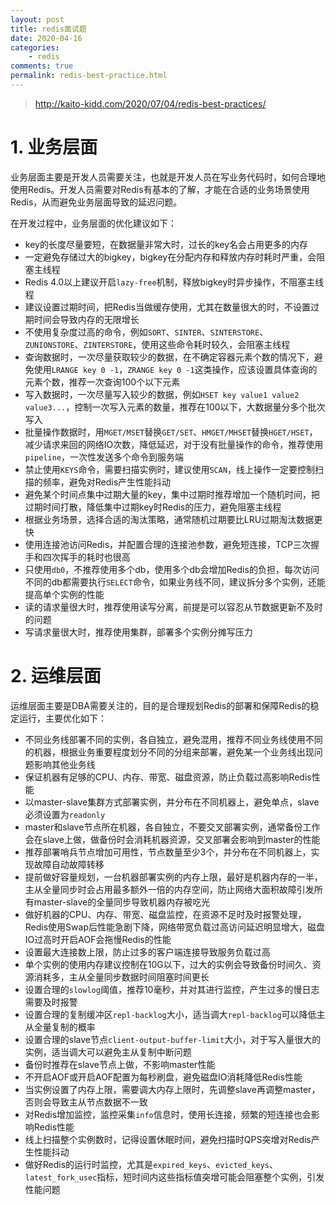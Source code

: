 ```yaml
---
layout: post
title: redis面试题
date: 2020-04-16
categories:
    - redis
comments: true
permalink: redis-best-practice.html
---
```


> http://kaito-kidd.com/2020/07/04/redis-best-practices/

# 1. 业务层面

业务层面主要是开发人员需要关注，也就是开发人员在写业务代码时，如何合理地使用Redis。开发人员需要对Redis有基本的了解，才能在合适的业务场景使用Redis，从而避免业务层面导致的延迟问题。

在开发过程中，业务层面的优化建议如下：

- key的长度尽量要短，在数据量非常大时，过长的key名会占用更多的内存
- 一定避免存储过大的bigkey，bigkey在分配内存和释放内存时耗时严重，会阻塞主线程
- Redis 4.0以上建议开启`lazy-free`机制，释放bigkey时异步操作，不阻塞主线程
- 建议设置过期时间，把Redis当做缓存使用，尤其在数量很大的时，不设置过期时间会导致内存的无限增长
- 不使用复杂度过高的命令，例如`SORT`、`SINTER`、`SINTERSTORE`、`ZUNIONSTORE`、`ZINTERSTORE`，使用这些命令耗时较久，会阻塞主线程
- 查询数据时，一次尽量获取较少的数据，在不确定容器元素个数的情况下，避免使用`LRANGE key 0 -1`，`ZRANGE key 0 -1`这类操作，应该设置具体查询的元素个数，推荐一次查询100个以下元素
- 写入数据时，一次尽量写入较少的数据，例如`HSET key value1 value2 value3...`，控制一次写入元素的数量，推荐在100以下，大数据量分多个批次写入
- 批量操作数据时，用`MGET/MSET`替换`GET/SET`、`HMGET/MHSET`替换`HGET/HSET`，减少请求来回的网络IO次数，降低延迟，对于没有批量操作的命令，推荐使用`pipeline`，一次性发送多个命令到服务端
- 禁止使用`KEYS`命令，需要扫描实例时，建议使用`SCAN`，线上操作一定要控制扫描的频率，避免对Redis产生性能抖动
- 避免某个时间点集中过期大量的key，集中过期时推荐增加一个随机时间，把过期时间打散，降低集中过期key时Redis的压力，避免阻塞主线程
- 根据业务场景，选择合适的淘汰策略，通常随机过期要比LRU过期淘汰数据更快
- 使用连接池访问Redis，并配置合理的连接池参数，避免短连接，TCP三次握手和四次挥手的耗时也很高
- 只使用`db0`，不推荐使用多个db，使用多个db会增加Redis的负担，每次访问不同的db都需要执行`SELECT`命令，如果业务线不同，建议拆分多个实例，还能提高单个实例的性能
- 读的请求量很大时，推荐使用读写分离，前提是可以容忍从节数据更新不及时的问题
- 写请求量很大时，推荐使用集群，部署多个实例分摊写压力

# 2. 运维层面

运维层面主要是DBA需要关注的，目的是合理规划Redis的部署和保障Redis的稳定运行，主要优化如下：

- 不同业务线部署不同的实例，各自独立，避免混用，推荐不同业务线使用不同的机器，根据业务重要程度划分不同的分组来部署，避免某一个业务线出现问题影响其他业务线
- 保证机器有足够的CPU、内存、带宽、磁盘资源，防止负载过高影响Redis性能
- 以master-slave集群方式部署实例，并分布在不同机器上，避免单点，slave必须设置为`readonly`
- master和slave节点所在机器，各自独立，不要交叉部署实例，通常备份工作会在slave上做，做备份时会消耗机器资源，交叉部署会影响到master的性能
- 推荐部署哨兵节点增加可用性，节点数量至少3个，并分布在不同机器上，实现故障自动故障转移
- 提前做好容量规划，一台机器部署实例的内存上限，最好是机器内存的一半，主从全量同步时会占用最多额外一倍的内存空间，防止网络大面积故障引发所有master-slave的全量同步导致机器内存被吃光
- 做好机器的CPU、内存、带宽、磁盘监控，在资源不足时及时报警处理，Redis使用Swap后性能急剧下降，网络带宽负载过高访问延迟明显增大，磁盘IO过高时开启AOF会拖慢Redis的性能
- 设置最大连接数上限，防止过多的客户端连接导致服务负载过高
- 单个实例的使用内存建议控制在10G以下，过大的实例会导致备份时间久、资源消耗多，主从全量同步数据时间阻塞时间更长
- 设置合理的`slowlog`阈值，推荐10毫秒，并对其进行监控，产生过多的慢日志需要及时报警
- 设置合理的复制缓冲区`repl-backlog`大小，适当调大`repl-backlog`可以降低主从全量复制的概率
- 设置合理的slave节点`client-output-buffer-limit`大小，对于写入量很大的实例，适当调大可以避免主从复制中断问题
- 备份时推荐在slave节点上做，不影响master性能
- 不开启AOF或开启AOF配置为每秒刷盘，避免磁盘IO消耗降低Redis性能
- 当实例设置了内存上限，需要调大内存上限时，先调整slave再调整master，否则会导致主从节点数据不一致
- 对Redis增加监控，监控采集`info`信息时，使用长连接，频繁的短连接也会影响Redis性能
- 线上扫描整个实例数时，记得设置休眠时间，避免扫描时QPS突增对Redis产生性能抖动
- 做好Redis的运行时监控，尤其是`expired_keys`、`evicted_keys`、`latest_fork_usec`指标，短时间内这些指标值突增可能会阻塞整个实例，引发性能问题